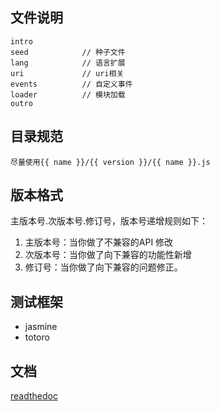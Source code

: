 ## 文件说明

    intro
    seed            // 种子文件
    lang            // 语言扩展
    uri             // uri相关
    events          // 自定义事件
    loader          // 模块加载
    outro

## 目录规范

    尽量使用{{ name }}/{{ version }}/{{ name }}.js

## 版本格式

主版本号.次版本号.修订号，版本号递增规则如下：

1. 主版本号：当你做了不兼容的API 修改
2. 次版本号：当你做了向下兼容的功能性新增
3. 修订号：当你做了向下兼容的问题修正。

## 测试框架

* jasmine
* totoro

## 文档

[readthedoc](http://tbtx.readthedocs.org)


